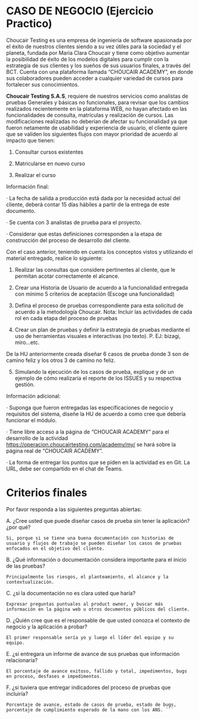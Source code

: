 # CASO DE NEGOCIO (Ejercicio Practico)

Choucair Testing es una empresa de ingeniería de software apasionada por el éxito de nuestros clientes siendo a su vez útiles para la sociedad y el planeta, fundada por Maria Clara Choucair y tiene como objetivo aumentar la posibilidad de éxito de los modelos digitales para cumplir con la estrategia de sus clientes y los sueños de sus usuarios finales, a través del BCT. Cuenta con una plataforma llamada “CHOUCAIR ACADEMY”, en donde sus colaboradores pueden acceder a cualquier variedad de cursos para fortalecer sus conocimientos.

**Choucair Testing S.A.S**, requiere de nuestros servicios como analistas de pruebas Generales y básicas no funcionales, para revisar que los cambios realizados recientemente en la plataforma WEB, no hayan afectado en las funcionalidades de consulta, matrículas y realización de cursos. Las modificaciones realizadas no deberían de afectar su funcionalidad ya que fueron netamente de usabilidad y experiencia de usuario, el cliente quiere que se validen los siguientes flujos con mayor prioridad de acuerdo al impacto que tienen:

1. Consultar cursos existentes

2. Matricularse en nuevo curso

3. Realizar el curso

Información final:

· La fecha de salida a producción está dada por la necesidad actual del cliente, deberá contar 15 días hábiles a partir de la entrega de este documento.

· Se cuenta con 3 analistas de prueba para el proyecto.

· Considerar que estas definiciones corresponden a la etapa de construcción del proceso de desarrollo del cliente.

Con el caso anterior, teniendo en cuenta los conceptos vistos y utilizando el material entregado, realice lo siguiente:

1. Realizar las consultas que considere pertinentes al cliente, que le permitan acotar correctamente el alcance.

2. Crear una Historia de Usuario de acuerdo a la funcionalidad entregada con mínimo 5 criterios de aceptación (Escoge una funcionalidad)

3. Defina el proceso de pruebas correspondiente para esta solicitud de acuerdo a la metodología Choucair. Nota: Incluir las actividades de cada rol en cada etapa del proceso de pruebas

4. Crear un plan de pruebas y definir la estrategia de pruebas mediante el uso de herramientas visuales e interactivas (no texto). P. EJ: bizagi, miro…etc.

De la HU anteriormente creada diseñar 6 casos de prueba donde 3 son de camino feliz y los otros 3 de camino no feliz.

5. Simulando la ejecución de los casos de prueba, explique y de un ejemplo de cómo realizaría el reporte de los ISSUES y su respectiva gestión.

Información adicional:

· Suponga que fueron entregadas las especificaciones de negocio y requisitos del sistema, diseñe la HU de acuerdo a como cree que debería funcionar el módulo.

· Tiene libre acceso a la página de “CHOUCAIR ACADEMY” para el desarrollo de la actividad https://operacion.choucairtesting.com/academy/my/ se hará sobre la página real de “CHOUCAIR ACADEMY”.

· La forma de entregar los puntos que se piden en la actividad es en Git. La URL, debe ser compartido en el chat de Teams.

#  Criterios finales

Por favor responda a las siguientes preguntas abiertas:

A. ¿Cree usted que puede diseñar casos de prueba sin tener la aplicación? ¿por qué?
```
Si, porque si se tiene una buena documentación con historias de usuario y flujos de trabajo se pueden diseñar los casos de pruebas enfocados en el objetivo del cliente.
```
B. ¿Qué información o documentación considera importante para el inicio de las pruebas?

```
Principalmente los riesgos, el planteamiento, el alcance y la contextualización.
```

C. ¿si la documentación no es clara usted que haría?

```
Expresar preguntas puntuales al product owner, y buscar más información en la página web u otros documentos públicos del cliente. 
```

D. ¿Quién cree que es el responsable de que usted conozca el contexto de negocio y la aplicación a probar?
```
El primer responsable sería yo y luego el líder del equipo y su equipo. 
```
E. ¿si entregara un informe de avance de sus pruebas que información relacionaría?
```
El porcentaje de avance exitoso, fallido y total, impedimentos, bugs en proceso, desfases e impedimentos.
```
F. ¿si tuviera que entregar indicadores del proceso de pruebas que incluiría?
```
Porcentaje de avance, estado de casos de prueba, estado de bugs, porcentaje de cumplimiento esperado de la mano con los ANS. ```